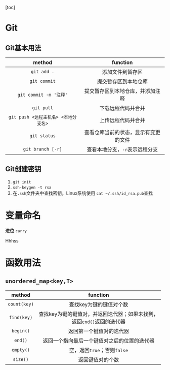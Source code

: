 [toc]

# Git

## Git基本用法

|                method                |               function               |
| :----------------------------------: | :----------------------------------: |
|             `git add .`              |           添加文件到暂存区           |
|             `git commit`             |         提交暂存区到本地仓库         |
|        `git commit -m '注释'`        |   提交暂存区到本地仓库，并添加注释   |
|              `git pull`              |          下载远程代码并合并          |
| `git push <远程主机名> <本地分支名>` |          上传远程代码并合并          |
|             `git status`             | 查看仓库当前的状态，显示有变更的文件 |
|          `git branch [-r]`           |    查看本地分支，`-r`表示远程分支    |

## Git创建密钥

1. `git init`
2. `ssh-keygen -t rsa`
3. 在`.ssh`文件夹中查找密钥。Linux系统使用 `cat ~/.ssh/id_rsa.pub`查找





# 变量命名

**进位**   `carry`

Hhhss



# 函数用法

## `unordered_map<key,T>`

|    method    |                           function                           |
| :----------: | :----------------------------------------------------------: |
| `count(key)` |                   查找key为键的键值对个数                    |
| `find(key)`  | 查找key为键的键值对，并返回迭代器；如果未找到，<br />返回`end()`返回的迭代器 |
|  `begin()`   |                   返回第一个键值对的迭代器                   |
|   `end()`    |         返回一个指向最后一个键值对之后的位置的迭代器         |
|  `empty()`   |                 空，返回`true`；否则`false`                  |
|   `size()`   |                       返回键值对的个数                       |





